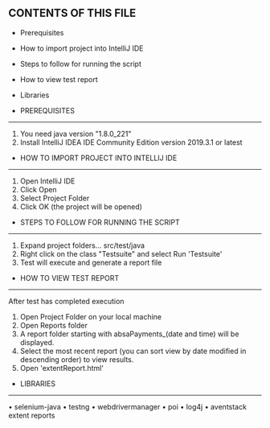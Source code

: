 CONTENTS OF THIS FILE
---------------------

 * Prerequisites
 * How to import project into IntelliJ IDE
 * Steps to follow for running the script
 * How to view test report
 * Libraries
 

 
* PREREQUISITES
---------------------
1. You need java version "1.8.0_221"
2. Install IntelliJ IDEA IDE Community Edition version 2019.3.1 or latest


* HOW TO IMPORT PROJECT INTO INTELLIJ IDE
---------------------
1. Open IntelliJ IDE 
2. Click Open
3. Select Project Folder
4. Click OK (the project will be opened)


* STEPS TO FOLLOW FOR RUNNING THE SCRIPT
---------------------
1. Expand project folders... src/test/java
2. Right click on the class "Testsuite" and select Run 'Testsuite'
3. Test will execute and generate a report file



* HOW TO VIEW TEST REPORT
---------------------
After test has completed execution
1. Open Project Folder on your local machine
2. Open Reports folder
3. A report folder starting with absaPayments_(date and time) will be displayed. 
4. Select the most recent report (you can sort view by date modified in descending order) to view results.
5. Open 'extentReport.html' 

* LIBRARIES
---------------------
• selenium-java
• testng
• webdrivermanager
• poi
• log4j
• aventstack extent reports




